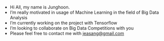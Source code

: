 - Hi All, my name is Junghoon.
- I’m really motivated in usage of Machine Learning in the field of Big Data Analysis
- I’m currently working on the project with Tensorflow 
- I’m looking to collaborate on Big Data Competitions with you
- Please feel free to contact me with jeasang@gmail.com

<!---
jeasang/jeasang is a ✨ special ✨ repository because its `README.md` (this file) appears on your GitHub profile.
You can click the Preview link to take a look at your changes.
--->
